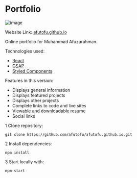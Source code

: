 # Portfolio

![image](https://github.com/afutofu/afutofu.github.io/assets/37662909/475f39e8-5d73-4501-8a1c-e7d89d4b01df)

Website Link: [afutofu.github.io](https://afutofu.github.io/)

Online portfolio for Muhammad Afuzarahman.

Technologies used:

- [React](https://reactjs.org/)
- [GSAP](https://greensock.com/gsap/)
- [Styled Components](https://styled-components.com/)

Features in this version:

- Displays general information
- Displays featured projects
- Displays other projects
- Complete links to code and live sites
- Viewable and downloadable resume
- Social links

1 Clone repository:

```
git clone https://github.com/afutofu/afutofu.github.io.git
```

2 Install dependencies:

```
npm install
```

3 Start locally with:

```
npm start
```
